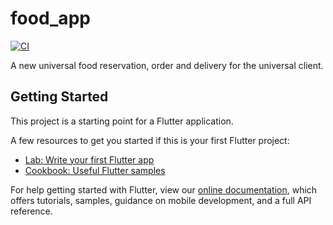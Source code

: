 # food_app
[![CI](https://github.com/naufalfathur/food_app/actions/workflows/main.yml/badge.svg)](https://github.com/naufalfathur/food_app/actions/workflows/main.yml)


A new universal food reservation, order and delivery for the universal client.

## Getting Started

This project is a starting point for a Flutter application.

A few resources to get you started if this is your first Flutter project:

- [Lab: Write your first Flutter app](https://flutter.dev/docs/get-started/codelab)
- [Cookbook: Useful Flutter samples](https://flutter.dev/docs/cookbook)

For help getting started with Flutter, view our
[online documentation](https://flutter.dev/docs), which offers tutorials,
samples, guidance on mobile development, and a full API reference.
